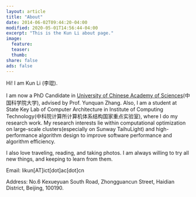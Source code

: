 ```yaml
---
layout: article
title: "About"
date: 2014-06-02T09:44:20-04:00
modified: 2020-05-01T14:56:44-04:00
excerpt: "This is the Kun Li about page."
image:
  feature:
  teaser:
  thumb:
share: false
ads: false
---
```


Hi! I am Kun Li (李琨). 

I am now a PhD Candidate in <a href="https://www.ucas.ac.cn/">University of Chinese Academy of Sciences</a>(中国科学院大学), advised by Prof. Yunquan Zhang. Also, I am a student at State Key Lab of Computer Architecture in Institute of Computing Technology(中科院计算所计算机体系结构国家重点实验室), where I do my research work. My research interests lie within computational optimization on large-scale clusters(especially on Sunway TaihuLight) and high-performance algorithm design to improve software performance and algorithm efficiency.

I also love traveling, reading, and taking photos. I am always willing to try all new things, and keeping to learn from them.

Email: likun[AT]ict[dot]ac[dot]cn

Address: No.6 Kexueyuan South Road, Zhongguancun Street, Haidian District, Beijing, 100190.
